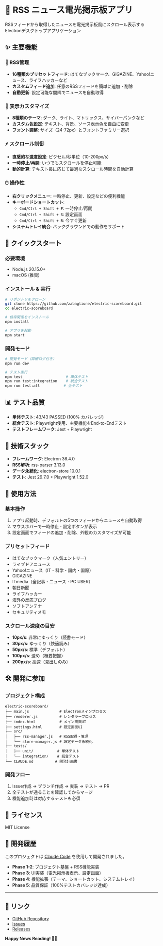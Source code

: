 # 📰 RSS ニュース電光掲示板アプリ

RSSフィードから取得したニュースを電光掲示板風にスクロール表示するElectronデスクトップアプリケーション

## ✨ 主要機能

### 📡 RSS管理
- **16種類のプリセットフィード**: はてなブックマーク、GIGAZINE、Yahoo!ニュース、ライフハッカーなど
- **カスタムフィード追加**: 任意のRSSフィードを簡単に追加・削除
- **自動更新**: 設定可能な間隔でニュースを自動取得

### 🎨 表示カスタマイズ
- **8種類のテーマ**: ダーク、ライト、マトリックス、サイバーパンクなど
- **カスタム色設定**: テキスト、背景、ソース表示色を自由に変更
- **フォント調整**: サイズ（24-72px）とフォントファミリー選択

### ⚡ スクロール制御
- **直感的な速度設定**: ピクセル/秒単位（10-200px/s）
- **一時停止/再開**: いつでもスクロールを停止可能
- **動的計算**: テキスト長に応じて最適なスクロール時間を自動計算

### 🖱️ 操作性
- **右クリックメニュー**: 一時停止、更新、設定などの便利機能
- **キーボードショートカット**: 
  - `Cmd/Ctrl + Shift + P`: 一時停止/再開
  - `Cmd/Ctrl + Shift + S`: 設定画面
  - `Cmd/Ctrl + Shift + R`: 今すぐ更新
- **システムトレイ統合**: バックグラウンドでの動作をサポート

## 🚀 クイックスタート

### 必要環境
- Node.js 20.15.0+
- macOS (推奨)

### インストール & 実行

```bash
# リポジトリをクローン
git clone https://github.com/zabaglione/electric-scoreboard.git
cd electric-scoreboard

# 依存関係をインストール
npm install

# アプリを起動
npm start
```

### 開発モード

```bash
# 開発モード（詳細ログ付き）
npm run dev

# テスト実行
npm test                    # 単体テスト
npm run test:integration    # 統合テスト
npm run test:all           # 全テスト
```

## 📊 テスト品質

- **単体テスト**: 43/43 PASSED (100% カバレッジ)
- **統合テスト**: Playwright使用、主要機能をEnd-to-Endテスト
- **テストフレームワーク**: Jest + Playwright

## 🔧 技術スタック

- **フレームワーク**: Electron 36.4.0
- **RSS解析**: rss-parser 3.13.0  
- **データ永続化**: electron-store 10.0.1
- **テスト**: Jest 29.7.0 + Playwright 1.52.0

## 📖 使用方法

### 基本操作
1. アプリ起動時、デフォルトの5つのフィードからニュースを自動取得
2. マウスホバーで一時停止・設定ボタンが表示
3. 設定画面でフィードの追加・削除、外観のカスタマイズが可能

### プリセットフィード
- はてなブックマーク（人気エントリー）
- ライブドアニュース  
- Yahoo!ニュース（IT・科学・国内・国際）
- GIGAZINE
- ITmedia（全記事・ニュース・PC USER）
- 朝日新聞
- ライフハッカー
- 海外の反応ブログ
- ソフトアンテナ
- セキュリティメモ

### スクロール速度の目安
- **10px/s**: 非常にゆっくり（読書モード）
- **30px/s**: ゆっくり（快適読み）
- **50px/s**: 標準（デフォルト）
- **100px/s**: 速め（概要把握）
- **200px/s**: 高速（見出しのみ）

## 🛠️ 開発に参加

### プロジェクト構成
```
electric-scoreboard/
├── main.js              # Electronメインプロセス
├── renderer.js          # レンダラープロセス
├── index.html           # メイン画面UI
├── settings.html        # 設定画面UI
├── src/
│   ├── rss-manager.js   # RSS取得・管理
│   └── store-manager.js # 設定データ永続化
├── tests/
│   ├── unit/           # 単体テスト
│   └── integration/    # 統合テスト
└── CLAUDE.md          # 開発計画書
```

### 開発フロー
1. Issue作成 → ブランチ作成 → 実装 → テスト → PR
2. 全テストが通ることを確認してからマージ
3. 機能追加時は対応するテストも必須

## 📄 ライセンス

MIT License

## 🤖 開発履歴

このプロジェクトは [Claude Code](https://claude.ai/code) を使用して開発されました。

- **Phase 1-2**: プロジェクト基盤 + RSS機能実装
- **Phase 3**: UI実装（電光掲示板表示、設定画面）  
- **Phase 4**: 機能拡張（テーマ、ショートカット、システムトレイ）
- **Phase 5**: 品質保証（100%テストカバレッジ達成）

---

## 🔗 リンク

- [GitHub Repository](https://github.com/zabaglione/electric-scoreboard)
- [Issues](https://github.com/zabaglione/electric-scoreboard/issues)
- [Releases](https://github.com/zabaglione/electric-scoreboard/releases)

**Happy News Reading! 📰✨**